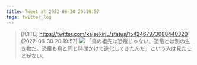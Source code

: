 ```yaml
---
title: Tweet at 2022-06-30 20:19:57
tags: twitter_log
---
```


> [!CITE] https://twitter.com/kaisekiriu/status/1542467973088440320 (2022-06-30 20:19:57)
> ![](https://twitter.com/kaisekiriu/status/1542467973088440320)
> 「鳥の祖先は恐竜じゃない。恐竜とは別の生き物だ。恐竜も鳥と同じ時間かけて進化してきたんだ」という人は見たことがない。

